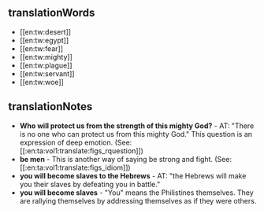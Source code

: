 ## translationWords

* [[en:tw:desert]]
* [[en:tw:egypt]]
* [[en:tw:fear]]
* [[en:tw:mighty]]
* [[en:tw:plague]]
* [[en:tw:servant]]
* [[en:tw:woe]]

## translationNotes

* **Who will protect us from the strength of this mighty God?** - AT: "There is no one who can protect us from this mighty God." This question is an expression of deep emotion.  (See: [[:en:ta:vol1:translate:figs_rquestion]])
* **be men** - This is another way of saying be strong and fight.  (See: [[:en:ta:vol1:translate:figs_idiom]])
* **you will become slaves to the Hebrews** - AT: "the Hebrews will make you their slaves by defeating you in battle."
* **you will become slaves** - "You" means the Philistines themselves. They are rallying themselves by addressing themselves as if they were others.

